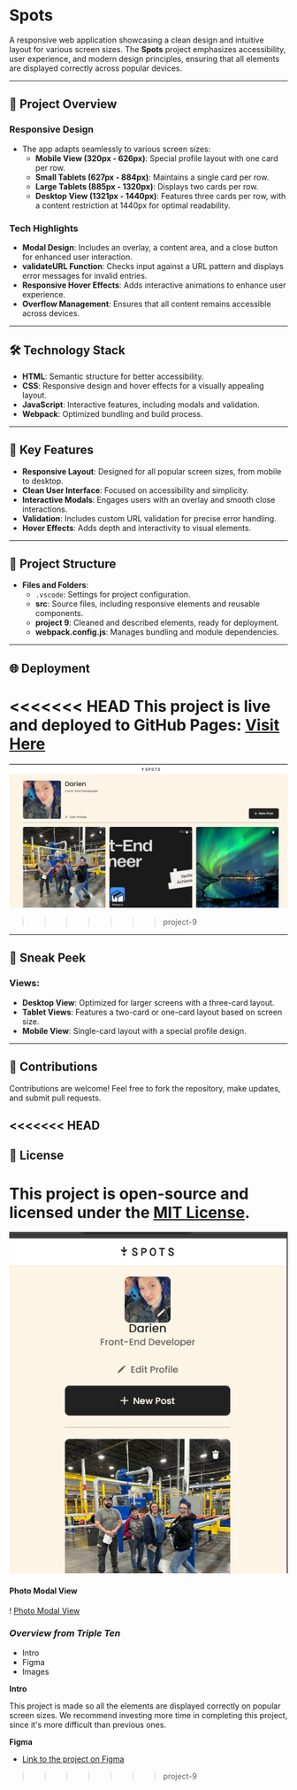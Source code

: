 # Spots

A responsive web application showcasing a clean design and intuitive layout for various screen sizes. The **Spots** project emphasizes accessibility, user experience, and modern design principles, ensuring that all elements are displayed correctly across popular devices.

---

## 🚀 **Project Overview**

### **Responsive Design**
- The app adapts seamlessly to various screen sizes:
  - **Mobile View (320px - 626px)**: Special profile layout with one card per row.
  - **Small Tablets (627px - 884px)**: Maintains a single card per row.
  - **Large Tablets (885px - 1320px)**: Displays two cards per row.
  - **Desktop View (1321px - 1440px)**: Features three cards per row, with a content restriction at 1440px for optimal readability.

### **Tech Highlights**
- **Modal Design**: Includes an overlay, a content area, and a close button for enhanced user interaction.
- **validateURL Function**: Checks input against a URL pattern and displays error messages for invalid entries.
- **Responsive Hover Effects**: Adds interactive animations to enhance user experience.
- **Overflow Management**: Ensures that all content remains accessible across devices.

---

## 🛠️ **Technology Stack**

- **HTML**: Semantic structure for better accessibility.
- **CSS**: Responsive design and hover effects for a visually appealing layout.
- **JavaScript**: Interactive features, including modals and validation.
- **Webpack**: Optimized bundling and build process.

---

## 🎯 **Key Features**
- **Responsive Layout**: Designed for all popular screen sizes, from mobile to desktop.
- **Clean User Interface**: Focused on accessibility and simplicity.
- **Interactive Modals**: Engages users with an overlay and smooth close interactions.
- **Validation**: Includes custom URL validation for precise error handling.
- **Hover Effects**: Adds depth and interactivity to visual elements.

---

## 📂 **Project Structure**

- **Files and Folders**:
  - `.vscode`: Settings for project configuration.
  - **src**: Source files, including responsive elements and reusable components.
  - **project 9**: Cleaned and described elements, ready for deployment.
  - **webpack.config.js**: Manages bundling and module dependencies.

---

## 🌐 **Deployment**

<<<<<<< HEAD
This project is live and deployed to GitHub Pages: [Visit Here](https://iibamblue.github.io/se_project_spots/)
=======
  ![Desktop View](/src/images/DesktopView.png)
>>>>>>> project-9

---

## 📸 **Sneak Peek**

### Views:
- **Desktop View**: Optimized for larger screens with a three-card layout.
- **Tablet Views**: Features a two-card or one-card layout based on screen size.
- **Mobile View**: Single-card layout with a special profile design.

---

## 🤝 **Contributions**
Contributions are welcome! Feel free to fork the repository, make updates, and submit pull requests.

<<<<<<< HEAD
---

## 📜 **License**
This project is open-source and licensed under the [MIT License](LICENSE).
=======
  ![Mobile View](/src/images/MobileView.png)

  #### Photo Modal View

  ! [Photo Modal View](/src/images/SpotsModal.png)

### **_Overview from Triple Ten_**

- Intro
- Figma
- Images

**Intro**

This project is made so all the elements are displayed correctly on popular screen sizes. We recommend investing more time in completing this project, since it's more difficult than previous ones.

**Figma**

- [Link to the project on Figma](https://www.figma.com/file/BBNm2bC3lj8QQMHlnqRsga/Sprint-3-Project-%E2%80%94-Spots?type=design&node-id=2%3A60&mode=design&t=afgNFybdorZO6cQo-1)
>>>>>>> project-9
